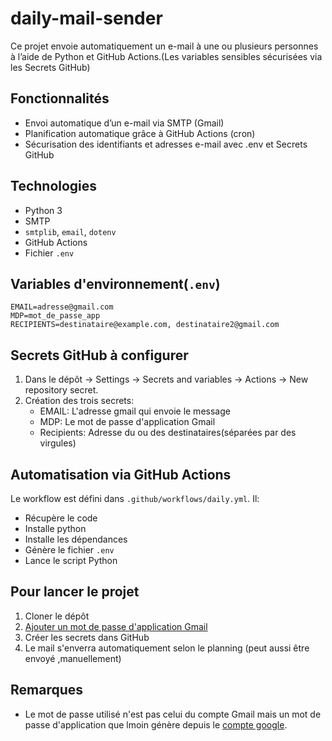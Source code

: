 # daily-mail-sender
Ce projet envoie automatiquement un e-mail à une ou plusieurs personnes à l’aide de Python et GitHub Actions.(Les variables sensibles sécurisées via les Secrets GitHub)

## Fonctionnalités
* Envoi automatique d’un e-mail via SMTP (Gmail)
* Planification automatique grâce à GitHub Actions (cron)
* Sécurisation des identifiants et adresses e-mail avec .env et Secrets GitHub

## Technologies
* Python 3
* SMTP
* `smtplib`, `email`, `dotenv`
* GitHub Actions
* Fichier `.env`

## Variables d'environnement(`.env`)
```
EMAIL=adresse@gmail.com
MDP=mot_de_passe_app
RECIPIENTS=destinataire@example.com, destinataire2@gmail.com
```

## Secrets GitHub à configurer
1. Dans le dépôt → Settings → Secrets and variables → Actions → New repository secret.
2. Création des trois secrets:
   * EMAIL: L'adresse gmail qui envoie le message
   * MDP: Le mot de passe d'application Gmail
   * Recipients: Adresse du ou des destinataires(séparées par des virgules)

## Automatisation via GitHub Actions
Le workflow est défini dans `.github/workflows/daily.yml`. Il:
* Récupère le code
* Installe python
* Installe les dépendances
* Génère le fichier `.env`
* Lance le script Python

## Pour lancer le projet
1. Cloner le dépôt
2. [Ajouter un mot de passe d'application Gmail](https://myaccount.google.com/apppasswords)
3. Créer les secrets dans GitHub
4. Le mail s'enverra automatiquement selon le planning (peut aussi être envoyé ,manuellement)

## Remarques
* Le mot de passe utilisé n'est pas celui du compte Gmail mais un mot de passe d'application que lmoin génère depuis le [compte google](https://myaccount.google.com/apppasswords).
